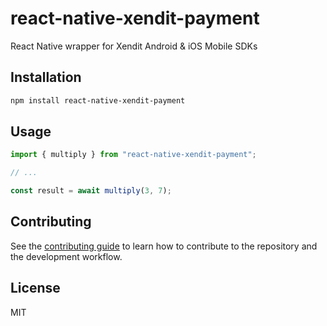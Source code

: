 # react-native-xendit-payment

React Native wrapper for Xendit Android & iOS Mobile SDKs

## Installation

```sh
npm install react-native-xendit-payment
```

## Usage

```js
import { multiply } from "react-native-xendit-payment";

// ...

const result = await multiply(3, 7);
```

## Contributing

See the [contributing guide](CONTRIBUTING.md) to learn how to contribute to the repository and the development workflow.

## License

MIT
